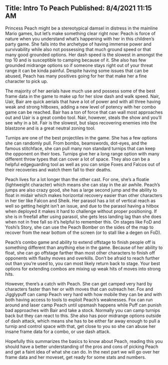 Title: Intro To Peach
Published: 8/4/2021 11:15 AM
---
Princess Peach might be a stereotypical damsel in distress in the mainline Mario games, but let’s make something clear right now: Peach is force of nature when you understand what’s happening with her in this children’s party game. She falls into the archetype of having immense power and survivability while also not possessing that much ground speed or that many good grounded options. Her dash speed is the slowest in amongst the top 10 and is susceptible to camping because of it. She also has few grounded midrange options so if someone stays right out of your threat range it can be kinda painful. Despite having some issues that can be abused, Peach has many positives going for her that make her a fine character to pick up.

The majority of her aerials have much use and possess some of the best frame data in the game to make up for her slow dash and walk speed. Nair, Uair, Bair are quick aerials that have a lot of power and with all three having weak and strong hitboxes, adding a new level of potency with her combo game can be reached. Bair has a ton of force that can wall most approaches out and Uair is a great combo tool. Nair, however, steals the show and you’ll see why in a bit. Fair is the slowest, but slaps recovering enemies into the blastzone and is a great neutral zoning tool.

Turnips are one of the best projectiles in the game. She has a few options she can randomly pull. From bombs, beamswords, dot-eyes, and the famous stitchface, she can pull many non standard turnips that can keep the opponent on their toes. Turnips give her a long range option with many different throw types that can cover a lot of space. They also can be a helpful edgeguarding tool as well as you can snipe Foxes and Falcos out of their recoveries and watch them fall to their deaths. 

Peach lives for a lot longer than the other cast. For one, she’s a floatie (lightweight character) which means she can stay in the air awhile. Peach’s jumps are also crazy good, she has a large second jump and the ability to float in midair which makes horizontal recovery easier than other characters in her tier like Falcon and Sheik. Her parasol has a lot of vertical reach as well so getting height isn’t an issue, and due to the parasol having a hitbox when deployed it makes it hard to challenge without proper positioning. If she is in freefall after using parasol, she gets less landing lag than she does when not in free fall so it’s helpful to remember this. On stages like FoD and Yoshi’s Story, she can use the Peach Bomber on the sides of the map to recover from the near bottom of the screen (or to stall like a degen on FoD). 

Peach’s combo game and ability to extend offstage to finish people off is something different than anything else in the game. Because of her ability to float, she can go offstage farther than most other characters to finish off opponents with flashy moves and overkills. Don’t be afraid to reach further out than you’re used to, you can most likely return back to stage. Your best options for extending combos are mixing up weak hits of moves into strong hits. 

However, there’s a catch with Peach. She can get camped very hard by characters faster than her or with moves that can outreach her. Fox and Jigglypuff can camp Peach very hard with how mobile they can be and with both having access to tools to exploit Peach’s weaknesses. Fox can run around and laser camp Peach until upsmash happens while Puff can punish bad approaches with Bair and take a stock. Normally you can camp turnips back but they can react to this. She also has poor midrange options outside of dash attack, which means she has to be either far away enough to pull a turnip and control space with that, get close to you so she can abuse her insane frame data for a combo, or use dash attack. 

Hopefully this summarizes the basics to know about Peach, reading this you should have a better understanding of the pros and cons of picking Peach and get a faint idea of what she can do. In the next part we will go over her frame data and her moveset, get ready for some stats and numbers.